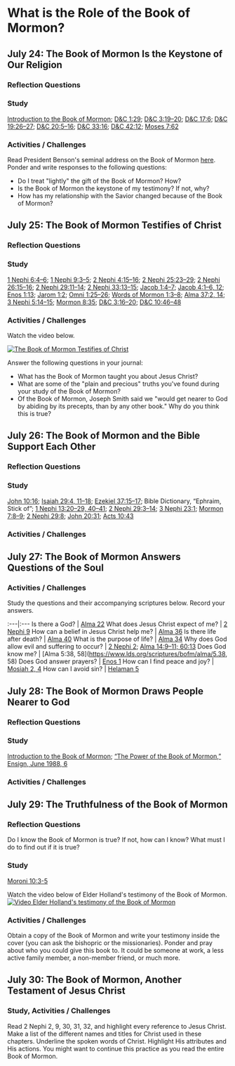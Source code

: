 # What is the Role of the Book of Mormon?
## July 24: The Book of Mormon Is the Keystone of Our Religion

### Reflection Questions

### Study
[Introduction to the Book of Mormon](https://www.lds.org/scriptures/bofm/introduction?lang=eng); [D&C 1:29](https://www.lds.org/scriptures/dc-testament/dc/1.29); [D&C 3:19–20](https://www.lds.org/scriptures/dc-testament/dc/3.19-20); [D&C 17:6](https://www.lds.org/scriptures/dc-testament/dc/17.6); [D&C 19:26–27](https://www.lds.org/scriptures/dc-testament/dc/19.26-27); [D&C 20:5–16](https://www.lds.org/scriptures/dc-testament/dc/20.5-16); [D&C 33:16](https://www.lds.org/scriptures/dc-testament/dc/33.16); [D&C 42:12](https://www.lds.org/scriptures/dc-testament/dc/42.12); [Moses 7:62](https://www.lds.org/scriptures/pgp/moses/7.62)

### Activities / Challenges

Read President Benson's seminal address on the Book of Mormon [here](https://www.lds.org/general-conference/1986/10/the-book-of-mormon-keystone-of-our-religion?lang=eng). Ponder and write responses to the following questions:
* Do I treat "lightly" the gift of the Book of Mormon? How?
* Is the Book of Mormon the keystone of my testimony? If not, why?
* How has my relationship with the Savior changed because of the Book of Mormon?

## July 25: The Book of Mormon Testifies of Christ

### Reflection Questions

### Study
[1 Nephi 6:4–6](https://www.lds.org/scriptures/bofm/1-ne/6.4-6); [1 Nephi 9:3–5](https://www.lds.org/scriptures/bofm/1-ne/9.3-5); [2 Nephi 4:15–16](https://www.lds.org/scriptures/bofm/2-ne/4.15-16); [2 Nephi 25:23–29](https://www.lds.org/scriptures/bofm/2-ne/25.23-29); [2 Nephi 26:15–16](https://www.lds.org/scriptures/bofm/2-ne/26.15-16); [2 Nephi 29:11–14](https://www.lds.org/scriptures/bofm/2-ne/29.11-14); [2 Nephi 33:13–15](https://www.lds.org/scriptures/bofm/2-ne/33.13-15); [Jacob 1:4–7](https://www.lds.org/scriptures/bofm/jacob/1.4-7); [Jacob 4:1–6, 12](https://www.lds.org/scriptures/bofm/jacob/4.1-6); [Enos 1:13](https://www.lds.org/scriptures/bofm/enos/1.13); [Jarom 1:2](https://www.lds.org/scriptures/bofm/jarom/1.2); [Omni 1:25–26](https://www.lds.org/scriptures/bofm/omni/1.25-26); [Words of Mormon 1:3–8](https://www.lds.org/scriptures/bofm/w-of-m/1.3-8); [Alma 37:2, 14](https://www.lds.org/scriptures/bofm/alma/37.2); [3 Nephi 5:14–15](https://www.lds.org/scriptures/bofm/3-ne/5.14-15); [Mormon 8:35](https://www.lds.org/scriptures/bofm/morm/8.35); [D&C 3:16–20](https://www.lds.org/scriptures/dc-testament/dc/3.16-20); [D&C 10:46–48](https://www.lds.org/scriptures/dc-testament/dc/10.46-48)

### Activities / Challenges
Watch the video below.

[![The Book of Mormon Testifies of Christ](https://d3vv6lp55qjaqc.cloudfront.net/items/25062s0V0t201e2S3g2W/Screen%20Shot%202017-07-22%20at%2011.10.15%20AM.png)](https://www.lds.org/prophets-and-apostles/unto-all-the-world/the-book-of-mormon-testifies-of-christ?lang=eng)

Answer the following questions in your journal:

* What has the Book of Mormon taught you about Jesus Christ?
* What are some of the "plain and precious" truths you've found during your study of the Book of Mormon?
* Of the Book of Mormon, Joseph Smith said we "would get nearer to God by abiding by its precepts, than by any other book." Why do you think this is true? 

## July 26: The Book of Mormon and the Bible Support Each Other

### Reflection Questions

### Study
[John 10:16](https://www.lds.org/scriptures/nt/john/10.16); [Isaiah 29:4, 11–18](https://www.lds.org/scriptures/ot/isa/29.4); [Ezekiel 37:15–17](https://www.lds.org/scriptures/ot/ezek/37.15-17); Bible Dictionary, “Ephraim, Stick of”; [1 Nephi 13:20–29, 40–41](https://www.lds.org/scriptures/bofm/1-ne/13.20-29); [2 Nephi 29:3–14](https://www.lds.org/scriptures/bofm/2-ne/29.3-14); [3 Nephi 23:1](https://www.lds.org/scriptures/bofm/3-ne/23.1); [Mormon 7:8–9](https://www.lds.org/scriptures/bofm/morm/7.8-9); [2 Nephi 29:8](https://www.lds.org/scriptures/bofm/2-ne/29.8); [John 20:31](https://www.lds.org/scriptures/nt/john/20.31); [Acts 10:43](https://www.lds.org/scriptures/nt/acts/10.43)

### Activities / Challenges

## July 27: The Book of Mormon Answers Questions of the Soul

### Activities / Challenges

Study the questions and their accompanying scriptures below. Record your answers.

:---|:---
Is there a God? | [Alma 22](https://www.lds.org/scriptures/bofm/alma/22)
What does Jesus Christ expect of me? | [2 Nephi 9](https://www.lds.org/scriptures/bofm/2-ne/9)
How can a belief in Jesus Christ help me? | [Alma 36](https://www.lds.org/scriptures/bofm/alma/36)
Is there life after death? | [Alma 40](https://www.lds.org/scriptures/bofm/alma/40)
What is the purpose of life? | [Alma 34](https://www.lds.org/scriptures/bofm/alma/34)
Why does God allow evil and suffering to occur? | [2 Nephi 2](https://www.lds.org/scriptures/bofm/2-ne/2); [Alma 14:9–11; 60:13](https://www.lds.org/scriptures/bofm/alma/14.9-11)
Does God know me? | [Alma 5:38, 58](https://www.lds.org/scriptures/bofm/alma/5.38, 58)
Does God answer prayers? | [Enos 1](https://www.lds.org/scriptures/bofm/enos/1)
How can I find peace and joy? | [Mosiah 2, 4](https://www.lds.org/scriptures/bofm/mosiah/22)
How can I avoid sin? | [Helaman 5](https://www.lds.org/scriptures/bofm/hel/5)

## July 28: The Book of Mormon Draws People Nearer to God

### Reflection Questions

### Study
[Introduction to the Book of Mormon](https://www.lds.org/scriptures/bofm/introduction?lang=eng); [“The Power of the Book of Mormon,” Ensign, June 1988, 6](https://www.lds.org/ensign/1988/06/the-power-of-the-book-of-mormon?lang=eng)

### Activities / Challenges

## July 29: The Truthfulness of the Book of Mormon

### Reflection Questions
Do I know the Book of Mormon is true? If not, how can I know? What must I do to find out if it is true?

### Study
[Moroni 10:3-5](https://www.lds.org/scriptures/bofm/moro/10.3-5)

Watch the video below of Elder Holland's testimony of the Book of Mormon.
[![Video Elder Holland's testimony of the Book of Mormon](https://img.youtube.com/vi/SHY-Y9yraR8/0.jpg)](https://www.youtube.com/watch?v=SHY-Y9yraR8)


### Activities / Challenges
Obtain a copy of the Book of Mormon and write your testimony inside the cover (you can ask the bishopric or the missionaries). Ponder and pray about who you could give this book to. It could be someone at work, a less active family member, a non-member friend, or much more. 

## July 30: The Book of Mormon, Another Testament of Jesus Christ

### Study, Activities / Challenges
Read 2 Nephi 2, 9, 30, 31, 32, and highlight every reference to Jesus Christ. Make a list of the different names and titles for Christ used in these chapters. Underline the spoken words of Christ. Highlight His attributes and His actions. You might want to continue this practice as you read the entire Book of Mormon.

